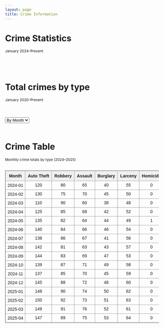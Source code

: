 ```yaml
---
layout: page
title: Crime Information
---
```


# Crime Statistics 

<small>January 2024–Present</small>

<div style="max-width: 600px; margin: auto; padding-bottom: 40px;">
  <canvas id="donutChart" width="500" height="500"></canvas>
</div>

<script src="https://cdn.jsdelivr.net/npm/chart.js"></script>
<script src="https://cdn.jsdelivr.net/npm/chartjs-plugin-datalabels@2"></script>

<script>
  const ctx = document.getElementById('donutChart').getContext('2d');

  new Chart(ctx, {
    type: 'doughnut',
    data: {
      labels: [
        'Property Larceny/Theft',
        'Robbery',
        'Aggravated Assault',
        'Auto Theft',
        'Rape',
        'Homicide'
      ],
      datasets: [{
        data: [612, 415, 340, 253, 29, 1],
        backgroundColor: [
          '#6a0dad',
          '#ff6384',
          '#36a2eb',
          '#4bc0c0',
          '#ff9f40',
          '#e74c3c'
        ],
        borderColor: '#ffffff',
        borderWidth: 2
      }]
    },
    options: {
  layout: {
    padding: {
      top: 30,
      bottom: 80  // increased from 50 to 80 for more space below chart
    }
  },
  plugins: {
    legend: {
      position: 'bottom',
      align: 'center',
      labels: {
        boxWidth: 18,
        padding: 50,  // increased padding between legend items and chart
        font: {
          size: 13
        }
      }
    },
    datalabels: {
      formatter: (value) => value,
      color: '#000',
      anchor: 'end',
      align: 'end',
      offset: 10,
      font: {
        weight: 'bold',
        size: 14
      }
    }
  },
  cutout: '55%'
},
    plugins: [ChartDataLabels]
  });
</script>


# Total crimes by type

<small>January 2020–Present</small>

<!-- Scrollable container with wide chart -->
<div style="max-width: 1200px; overflow-x: auto; margin: 50px auto;">
  <select id="timeScale" style="margin-bottom: 10px;">
    <option value="daily">By Day</option>
    <option value="monthly" selected>By Month</option>
    <option value="yearly">By Year</option>
  </select>
  <canvas id="typeBarChart" width="1800" height="600"></canvas>
</div>

<!-- Chart.js + Data Labels Plugin -->
<script src="https://cdn.jsdelivr.net/npm/chart.js"></script>
<script src="https://cdn.jsdelivr.net/npm/chartjs-plugin-datalabels@2"></script>

<script>
  const crimeData = {
    daily: {
      labels: ['2024-05-01', '2024-05-02', '2024-05-03', '2024-05-04', '2024-05-05'],
      datasets: {
        'Auto Theft': [12, 15, 9, 8, 10],
        'Robbery': [7, 8, 6, 9, 5],
        'Assault': [5, 10, 4, 6, 7],
        'Burglary': [3, 5, 2, 4, 3],
        'Larceny': [6, 4, 7, 5, 6]
      }
    },
    monthly: {
      labels: [
        '2024-01', '2024-02', '2024-03', '2024-04', '2024-05', 
        '2024-06', '2024-07', '2024-08', '2024-09', '2024-10',
        '2024-11', '2024-12', '2025-01', '2025-02', '2025-03', '2025-04'
      ],
      datasets: {
        'Auto Theft': [120, 130, 110, 125, 135, 140, 138, 142, 144, 139, 137, 145, 148, 150, 149, 147],
        'Robbery': [80, 75, 90, 85, 82, 84, 86, 81, 83, 87, 85, 88, 90, 92, 91, 89],
        'Assault': [65, 70, 60, 68, 64, 66, 67, 63, 69, 71, 70, 72, 74, 73, 76, 75],
        'Burglary': [40, 45, 38, 42, 44, 46, 41, 43, 47, 49, 45, 48, 50, 51, 52, 53],
        'Larceny': [55, 50, 48, 52, 49, 54, 56, 57, 53, 58, 59, 60, 62, 63, 61, 64]
      }
    },
    yearly: {
      labels: ['2020', '2021', '2022', '2023', '2024', '2025'],
      datasets: {
        'Auto Theft': [1300, 1400, 1500, 1600, 1700, 900],
        'Robbery': [700, 750, 800, 850, 900, 500],
        'Assault': [600, 650, 700, 750, 800, 400],
        'Burglary': [300, 350, 400, 450, 500, 300],
        'Larceny': [500, 550, 600, 650, 700, 350]
      }
    }
  };

  const crimeColors = {
    'Auto Theft': '#6a0dad',
    'Robbery': '#ff6384',
    'Assault': '#36a2eb',
    'Burglary': '#4bc0c0',
    'Larceny': '#ff9f40'
  };

  const ctx3 = document.getElementById('typeBarChart').getContext('2d');

  function buildDatasets(timeKey) {
    return Object.entries(crimeData[timeKey].datasets).map(([type, values]) => ({
      label: type,
      data: values,
      backgroundColor: crimeColors[type],
      borderRadius: 6,
      barThickness: 20 // Smaller bars for wider spacing
    }));
  }

  const chart3 = new Chart(ctx3, {
    type: 'bar',
    data: {
      labels: crimeData.monthly.labels,
      datasets: buildDatasets('monthly')
    },
    options: {
      responsive: false,
      indexAxis: 'x',
      scales: {
        x: {
          beginAtZero: true,
          title: {
            display: true,
            text: 'Date / Month / Year'
          },
          ticks: {
            maxRotation: 45,
            minRotation: 45
          }
        },
        y: {
          beginAtZero: true,
          title: {
            display: true,
            text: 'Crime Count'
          }
        }
      },
      plugins: {
        legend: { display: true },
        datalabels: {
          anchor: 'end',
          align: 'top',
          color: '#000',
          font: { weight: 'bold', size: 12 },
          formatter: value => value
        }
      }
    },
    plugins: [ChartDataLabels]
  });

  // Dropdown to switch views
  document.getElementById('timeScale').addEventListener('change', (e) => {
    const scale = e.target.value;
    chart3.data.labels = crimeData[scale].labels;
    chart3.data.datasets = buildDatasets(scale);
    chart3.update();
  });
</script>

# Crime Table

<small>Monthly crime totals by type (2024–2025)</small>
<div style="overflow-x: auto; max-width: 100%;">
  <table style="border-collapse: collapse; width: 100%; min-width: 1200px; font-family: Arial, sans-serif; font-size: 14px; text-align: center; border: 1px solid #999;">
    <thead>
      <tr style="background-color: #f0f0f0;">
        <th style="border: 1px solid #999; padding: 8px;">Month</th>
        <th style="border: 1px solid #999; padding: 8px;">Auto Theft</th>
        <th style="border: 1px solid #999; padding: 8px;">Robbery</th>
        <th style="border: 1px solid #999; padding: 8px;">Assault</th>
        <th style="border: 1px solid #999; padding: 8px;">Burglary</th>
        <th style="border: 1px solid #999; padding: 8px;">Larceny</th>
        <th style="border: 1px solid #999; padding: 8px;">Homicide</th>
      </tr>
    </thead>
    <tbody>
      <tr><td style="border: 1px solid #999; padding: 6px;">2024-01</td><td style="border: 1px solid #999;">120</td><td style="border: 1px solid #999;">80</td><td style="border: 1px solid #999;">65</td><td style="border: 1px solid #999;">40</td><td style="border: 1px solid #999;">55</td><td style="border: 1px solid #999;">0</td></tr>
      <tr><td style="border: 1px solid #999; padding: 6px;">2024-02</td><td style="border: 1px solid #999;">130</td><td style="border: 1px solid #999;">75</td><td style="border: 1px solid #999;">70</td><td style="border: 1px solid #999;">45</td><td style="border: 1px solid #999;">50</td><td style="border: 1px solid #999;">0</td></tr>
      <tr><td style="border: 1px solid #999; padding: 6px;">2024-03</td><td style="border: 1px solid #999;">110</td><td style="border: 1px solid #999;">90</td><td style="border: 1px solid #999;">60</td><td style="border: 1px solid #999;">38</td><td style="border: 1px solid #999;">48</td><td style="border: 1px solid #999;">0</td></tr>
      <tr><td style="border: 1px solid #999; padding: 6px;">2024-04</td><td style="border: 1px solid #999;">125</td><td style="border: 1px solid #999;">85</td><td style="border: 1px solid #999;">68</td><td style="border: 1px solid #999;">42</td><td style="border: 1px solid #999;">52</td><td style="border: 1px solid #999;">0</td></tr>
      <tr><td style="border: 1px solid #999; padding: 6px;">2024-05</td><td style="border: 1px solid #999;">135</td><td style="border: 1px solid #999;">82</td><td style="border: 1px solid #999;">64</td><td style="border: 1px solid #999;">44</td><td style="border: 1px solid #999;">49</td><td style="border: 1px solid #999;">1</td></tr>
      <tr><td style="border: 1px solid #999; padding: 6px;">2024-06</td><td style="border: 1px solid #999;">140</td><td style="border: 1px solid #999;">84</td><td style="border: 1px solid #999;">66</td><td style="border: 1px solid #999;">46</td><td style="border: 1px solid #999;">54</td><td style="border: 1px solid #999;">0</td></tr>
      <tr><td style="border: 1px solid #999; padding: 6px;">2024-07</td><td style="border: 1px solid #999;">138</td><td style="border: 1px solid #999;">86</td><td style="border: 1px solid #999;">67</td><td style="border: 1px solid #999;">41</td><td style="border: 1px solid #999;">56</td><td style="border: 1px solid #999;">0</td></tr>
      <tr><td style="border: 1px solid #999; padding: 6px;">2024-08</td><td style="border: 1px solid #999;">142</td><td style="border: 1px solid #999;">81</td><td style="border: 1px solid #999;">63</td><td style="border: 1px solid #999;">43</td><td style="border: 1px solid #999;">57</td><td style="border: 1px solid #999;">0</td></tr>
      <tr><td style="border: 1px solid #999; padding: 6px;">2024-09</td><td style="border: 1px solid #999;">144</td><td style="border: 1px solid #999;">83</td><td style="border: 1px solid #999;">69</td><td style="border: 1px solid #999;">47</td><td style="border: 1px solid #999;">53</td><td style="border: 1px solid #999;">0</td></tr>
      <tr><td style="border: 1px solid #999; padding: 6px;">2024-10</td><td style="border: 1px solid #999;">139</td><td style="border: 1px solid #999;">87</td><td style="border: 1px solid #999;">71</td><td style="border: 1px solid #999;">49</td><td style="border: 1px solid #999;">58</td><td style="border: 1px solid #999;">0</td></tr>
      <tr><td style="border: 1px solid #999; padding: 6px;">2024-11</td><td style="border: 1px solid #999;">137</td><td style="border: 1px solid #999;">85</td><td style="border: 1px solid #999;">70</td><td style="border: 1px solid #999;">45</td><td style="border: 1px solid #999;">59</td><td style="border: 1px solid #999;">0</td></tr>
      <tr><td style="border: 1px solid #999; padding: 6px;">2024-12</td><td style="border: 1px solid #999;">145</td><td style="border: 1px solid #999;">88</td><td style="border: 1px solid #999;">72</td><td style="border: 1px solid #999;">48</td><td style="border: 1px solid #999;">60</td><td style="border: 1px solid #999;">0</td></tr>
      <tr><td style="border: 1px solid #999; padding: 6px;">2025-01</td><td style="border: 1px solid #999;">148</td><td style="border: 1px solid #999;">90</td><td style="border: 1px solid #999;">74</td><td style="border: 1px solid #999;">50</td><td style="border: 1px solid #999;">62</td><td style="border: 1px solid #999;">0</td></tr>
      <tr><td style="border: 1px solid #999; padding: 6px;">2025-02</td><td style="border: 1px solid #999;">150</td><td style="border: 1px solid #999;">92</td><td style="border: 1px solid #999;">73</td><td style="border: 1px solid #999;">51</td><td style="border: 1px solid #999;">63</td><td style="border: 1px solid #999;">0</td></tr>
      <tr><td style="border: 1px solid #999; padding: 6px;">2025-03</td><td style="border: 1px solid #999;">149</td><td style="border: 1px solid #999;">91</td><td style="border: 1px solid #999;">76</td><td style="border: 1px solid #999;">52</td><td style="border: 1px solid #999;">61</td><td style="border: 1px solid #999;">0</td></tr>
      <tr><td style="border: 1px solid #999; padding: 6px;">2025-04</td><td style="border: 1px solid #999;">147</td><td style="border: 1px solid #999;">89</td><td style="border: 1px solid #999;">75</td><td style="border: 1px solid #999;">53</td><td style="border: 1px solid #999;">64</td><td style="border: 1px solid #999;">0</td></tr>
    </tbody>
  </table>
</div>














































